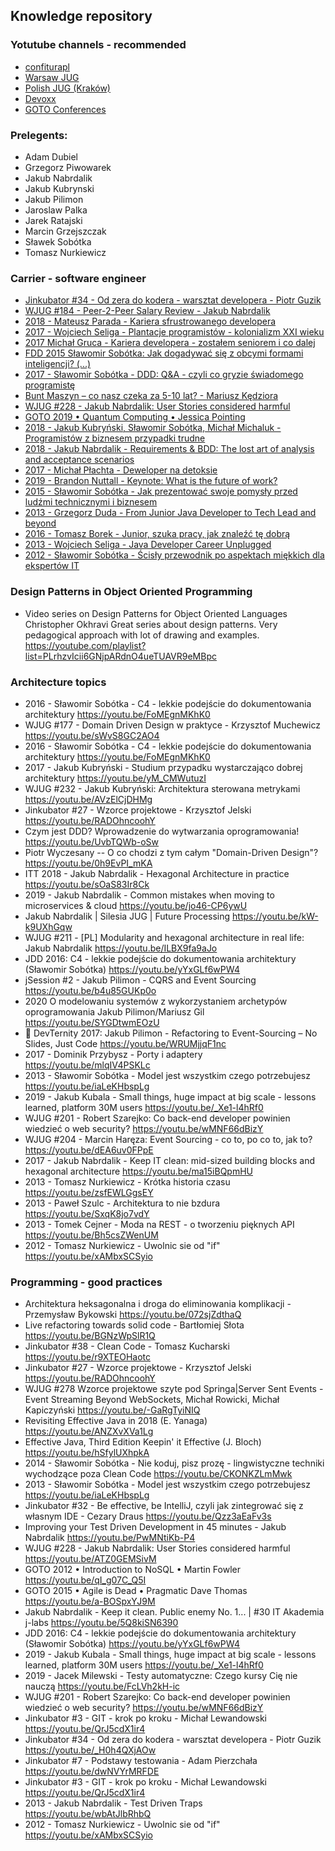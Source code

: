 ## Knowledge repository
### Yotutube channels - recommended
- [confiturapl](https://www.youtube.com/channel/UCkVjQGf_e0JmlonPMS4VNXQ)
- [Warsaw JUG](https://www.youtube.com/channel/UC2coGyxf5x_CzJ3l4F-N-Sw)
- [Polish JUG (Kraków)](https://www.youtube.com/channel/UCFQJHkJln2LF1gYy3lMqCnw)
- [Devoxx](https://www.youtube.com/channel/UCCBVCTuk6uJrN3iFV_3vurg)
- [GOTO Conferences](https://www.youtube.com/channel/UCs_tLP3AiwYKwdUHpltJPuA)

### Prelegents:
- Adam Dubiel
- Grzegorz Piwowarek
- Jakub Nabrdalik
- Jakub Kubrynski
- Jakub Pilimon
- Jaroslaw Palka
- Jarek Ratajski
- Marcin Grzejszczak
- Sławek Sobótka
- Tomasz Nurkiewicz
###  Carrier - software engineer
- [Jinkubator #34 - Od zera do kodera - warsztat developera - Piotr Guzik](https://youtu.be/_H0h4QXjAOw)
-  [WJUG #184 - Peer-2-Peer Salary Review - Jakub Nabrdalik](https://youtu.be/odrean5ShZQ)
- [2018 - Mateusz Parada - Kariera sfrustrowanego developera](https://youtu.be/Jeg1gkaZERU)
- [2017 - Wojciech Seliga - Plantacje programistów - kolonializm XXI wieku](https://youtu.be/dyGaJ82o41k)
- [2017  Michał Gruca - Kariera developera - zostałem seniorem i co dalej](https://youtu.be/jtqH_X5-TY8)
- [FDD 2015 Sławomir Sobótka: Jak dogadywać się z obcymi formami inteligencji? (...)](https://youtu.be/J-NG_qvYU74)
- [2017 - Sławomir Sobótka - DDD: Q&A - czyli co gryzie świadomego programistę](https://youtu.be/FkylT96at4g)
- [Bunt Maszyn – co nasz czeka za 5-10 lat? - Mariusz Kędziora](https://youtu.be/ZstS2znn3WE)
- [WJUG #228 - Jakub Nabrdalik: User Stories considered harmful](https://youtu.be/ATZ0GEMSivM)
- [GOTO 2019 • Quantum Computing • Jessica Pointing](https://youtu.be/d2pGGNQ63GQ)
- [2018 - Jakub Kubryński, Sławomir Sobótka, Michał Michaluk - Programistów z biznesem przypadki trudne](https://youtu.be/3eCSYexlf8M)
- [2018 - Jakub Nabrdalik - Requirements & BDD: The lost art of analysis and acceptance scenarios](https://youtu.be/xNWFy8t2m_Y)
- [2017 - Michał Płachta - Deweloper na detoksie](https://youtu.be/O3MB56R_eqw)
- [2019 - Brandon Nuttall - Keynote: What is the future of work?](https://youtu.be/AxbkyFDNUbA)
- [2015 - Sławomir Sobótka - Jak prezentować swoje pomysły przed ludźmi technicznymi i biznesem](https://youtu.be/YtkQ9f8ZqB0)
- [2013 - Grzegorz Duda - From Junior Java Developer to Tech Lead and beyond](https://youtu.be/krwaDQbIgBc)
- [2016 - Tomasz Borek - Junior, szuka pracy, jak znaleźć tę dobrą](https://youtu.be/qcsyB_470kw)
- [2013 - Wojciech Seliga - Java Developer Career Unplugged](https://youtu.be/k5aIOMuG1Js)
- [2012 - Sławomir Sobótka - Ścisły przewodnik po aspektach miękkich dla ekspertów IT](https://youtu.be/1tN_Dgbw1BY)
### Design Patterns in Object Oriented Programming
- Video series on Design Patterns for Object Oriented Languages 
Christopher Okhravi
Great series about design patterns. Very pedagogical approach with lot of drawing and examples.
https://youtube.com/playlist?list=PLrhzvIcii6GNjpARdnO4ueTUAVR9eMBpc

###  Architecture topics
- 2016 - Sławomir Sobótka - C4 - lekkie podejście do dokumentowania architektury
https://youtu.be/FoMEgnMKhK0
- WJUG #177 - Domain Driven Design w praktyce - Krzysztof Muchewicz
https://youtu.be/sWvS8GC2AO4
- 2016 - Sławomir Sobótka - C4 - lekkie podejście do dokumentowania architektury
https://youtu.be/FoMEgnMKhK0
- 2017 - Jakub Kubryński - Studium przypadku wystarczająco dobrej architektury
https://youtu.be/yM_CMWutuzI
- WJUG #232 - Jakub Kubryński: Architektura sterowana metrykami
https://youtu.be/AVzElCjDHMg
- Jinkubator #27 - Wzorce projektowe - Krzysztof Jelski
https://youtu.be/RADOhncoohY
- Czym jest DDD? Wprowadzenie do wytwarzania oprogramowania!
https://youtu.be/UvbTQWb-oSw
- Piotr Wyczesany -- O co chodzi z tym całym "Domain-Driven Design"?
https://youtu.be/0h9EvPI_mKA
- ITT 2018 - Jakub Nabrdalik - Hexagonal Architecture in practice
https://youtu.be/sOaS83Ir8Ck
- 2019 - Jakub Nabrdalik - Common mistakes when moving to microservices & cloud
https://youtu.be/jo46-CP6ywU
- Jakub Nabrdalik | Silesia JUG | Future Processing
https://youtu.be/kW-k9UXhGqw
- WJUG #211 - [PL] Modularity and hexagonal architecture in real life: Jakub Nabrdalik
https://youtu.be/ILBX9fa9aJo
- JDD 2016: C4 - lekkie podejście do dokumentowania architektury (Sławomir Sobótka)
https://youtu.be/yYxGLf6wPW4
- jSession #2 - Jakub Pilimon - CQRS and Event Sourcing
https://youtu.be/b4u85GUKp0o
- 2020 O modelowaniu systemów z wykorzystaniem archetypów oprogramowania Jakub Pilimon/Mariusz Gil 
https://youtu.be/SYGDtwmEOzU
- 🚀 DevTernity 2017: Jakub Pilimon - Refactoring to Event-Sourcing – No Slides, Just Code
https://youtu.be/WRUMjjqF1nc
- 2017 - Dominik Przybysz - Porty i adaptery
https://youtu.be/mlqIV4PSKLc
- 2013 - Sławomir Sobótka - Model jest wszystkim czego potrzebujesz
https://youtu.be/iaLeKHbspLg
- 2019 - Jakub Kubala - Small things, huge impact at big scale - lessons learned, platform 30M users
https://youtu.be/_Xe1-l4hRf0
- WJUG #201 - Robert Szarejko: Co back-end developer powinien wiedzieć o web security?
https://youtu.be/wMNF66dBizY
- WJUG #204 - Marcin Haręza: Event Sourcing - co to, po co to, jak to?
https://youtu.be/dEA6uv0FPpE
- 2017 - Jakub Nabrdalik - Keep IT clean: mid-sized building blocks and hexagonal architecture
https://youtu.be/ma15iBQpmHU
- 2013 - Tomasz Nurkiewicz - Krótka historia czasu
https://youtu.be/zsfEWLGgsEY
- 2013 - Paweł Szulc - Architektura to nie bzdura
https://youtu.be/SxqK8jo7vdY
- 2013 - Tomek Cejner - Moda na REST - o tworzeniu pięknych API
https://youtu.be/Bh5csZWenUM
- 2012 - Tomasz Nurkiewicz - Uwolnic sie od "if"
https://youtu.be/xAMbxSCSyio

###  Programming - good practices
- Architektura heksagonalna i droga do eliminowania komplikacji - Przemysław Bykowski
https://youtu.be/072sjZdthaQ
- Live refactoring towards solid code - Bartłomiej Słota
https://youtu.be/BGNzWpSlR1Q
- Jinkubator #38 - Clean Code - Tomasz Kucharski
https://youtu.be/r9XTEOHaotc
- Jinkubator #27 - Wzorce projektowe - Krzysztof Jelski
https://youtu.be/RADOhncoohY
- WJUG #278 Wzorce projektowe szyte pod Springa|Server Sent Events - Event Streaming Beyond WebSockets, Michał Rowicki, Michał Kapiczyński
https://youtu.be/-GaRgTyiNIQ
- Revisiting Effective Java in 2018 (E. Yanaga)
https://youtu.be/ANZXvXVa1Lg
- Effective Java, Third Edition Keepin' it Effective (J. Bloch)
https://youtu.be/hSfylUXhpkA
- 2014 - Sławomir Sobótka - Nie koduj, pisz prozę - lingwistyczne techniki wychodzące poza Clean Code
https://youtu.be/CKONKZLmMwk
- 2013 - Sławomir Sobótka - Model jest wszystkim czego potrzebujesz
https://youtu.be/iaLeKHbspLg
- Jinkubator #32 - Be effective, be IntelliJ, czyli jak zintegrować się z własnym IDE - Cezary Draus
https://youtu.be/Qzz3aEaFv3s
- Improving your Test Driven Development in 45 minutes - Jakub Nabrdalik
https://youtu.be/PwMNtiKb-P4
- WJUG #228 - Jakub Nabrdalik: User Stories considered harmful
https://youtu.be/ATZ0GEMSivM
- GOTO 2012 • Introduction to NoSQL • Martin Fowler
https://youtu.be/qI_g07C_Q5I
- GOTO 2015 • Agile is Dead • Pragmatic Dave Thomas
https://youtu.be/a-BOSpxYJ9M
- Jakub Nabrdalik - Keep it clean. Public enemy No. 1... | #30 IT Akademia j-labs
https://youtu.be/5Q8kiSN6390
- JDD 2016: C4 - lekkie podejście do dokumentowania architektury (Sławomir Sobótka)
https://youtu.be/yYxGLf6wPW4
- 2019 - Jakub Kubala - Small things, huge impact at big scale - lessons learned, platform 30M users
https://youtu.be/_Xe1-l4hRf0
- 2019 - Jacek Milewski - Testy automatyczne: Czego kursy Cię nie nauczą
https://youtu.be/FcLVh2kH-ic
- WJUG #201 - Robert Szarejko: Co back-end developer powinien wiedzieć o web security?
https://youtu.be/wMNF66dBizY
- Jinkubator #3 - GIT - krok po kroku - Michał Lewandowski
https://youtu.be/QrJ5cdX1ir4
- Jinkubator #34 - Od zera do kodera - warsztat developera - Piotr Guzik
https://youtu.be/_H0h4QXjAOw
- Jinkubator #7 - Podstawy testowania - Adam Pierzchała
https://youtu.be/dwNVYrMRFDE
- Jinkubator #3 - GIT - krok po kroku - Michał Lewandowski
https://youtu.be/QrJ5cdX1ir4
- 2013 - Jakub Nabrdalik - Test Driven Traps
https://youtu.be/wbAtJlbRhbQ
- 2012 - Tomasz Nurkiewicz - Uwolnic sie od "if"
https://youtu.be/xAMbxSCSyio

